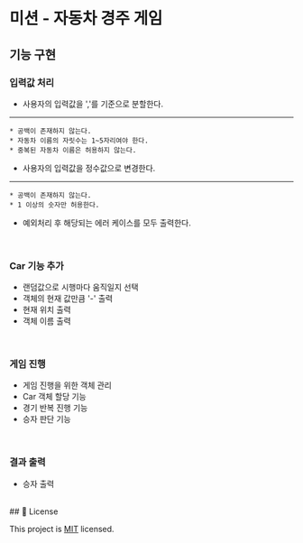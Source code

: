 # 미션 - 자동차 경주 게임

## 기능 구현

### 입력값 처리
* 사용자의 입력값을 ','를 기준으로 분할한다.
---
    * 공백이 존재하지 않는다.
    * 자동차 이름의 자릿수는 1~5자리여야 한다.
    * 중복된 자동차 이름은 허용하지 않는다.
    
* 사용자의 입력값을 정수값으로 변경한다.
---
    * 공백이 존재하지 않는다.
    * 1 이상의 숫자만 허용한다.
    
* 예외처리 후 해당되는 에러 케이스를 모두 출력한다.
<br>

### Car 기능 추가
* 랜덤값으로 시행마다 움직일지 선택
* 객체의 현재 값만큼 '-' 출력
* 현재 위치 출력
* 객체 이름 출력

<br>

### 게임 진행
* 게임 진행을 위한 객체 관리
* Car 객체 할당 기능
* 경기 반복 진행 기능
* 승자 판단 기능
  

<br>

### 결과 출력
* 승자 출력
<br>
## 📝 License

This project is [MIT](https://github.com/woowacourse/java-racingcar-precourse/blob/master/LICENSE) licensed.
